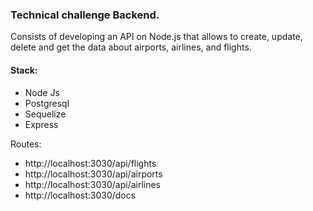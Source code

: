 ### Technical challenge Backend.

Consists of developing an API on Node.js that allows to create, update, delete and get the data about airports, airlines, and flights.

#### Stack:
- Node Js
- Postgresql
- Sequelize
- Express

Routes:

- http://localhost:3030/api/flights
- http://localhost:3030/api/airports
- http://localhost:3030/api/airlines
- http://localhost:3030/docs
